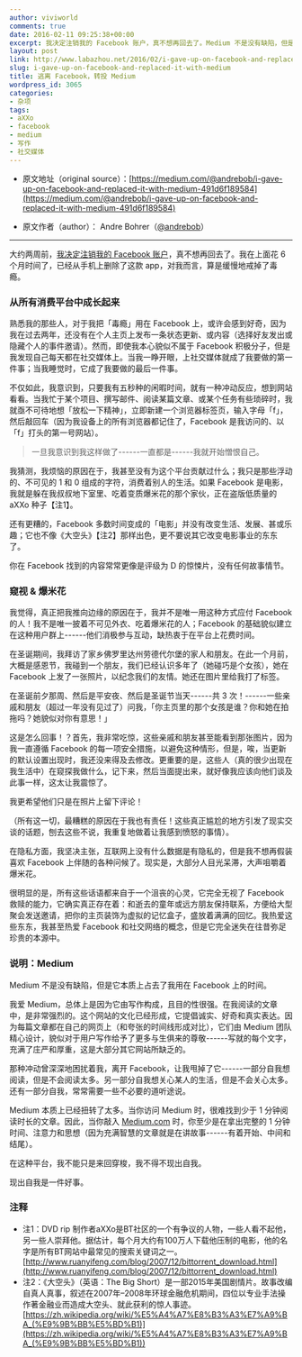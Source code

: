 ```yaml
---
author: viviworld
comments: true
date: 2016-02-11 09:25:38+00:00
excerpt: 我决定注销我的 Facebook 账户，真不想再回去了。Medium 不是没有缺陷，但是它本质上占去了我用在 Facebook 上的时间。我爱 Medium，总体上是因为它由写作构成，且目的性很强。
layout: post
link: http://www.labazhou.net/2016/02/i-gave-up-on-facebook-and-replaced-it-with-medium/
slug: i-gave-up-on-facebook-and-replaced-it-with-medium
title: 逃离 Facebook，转投 Medium
wordpress_id: 3065
categories:
- 杂项
tags:
- aXXo
- facebook
- medium
- 写作
- 社交媒体
---
```



	
  * 原文地址（original source）：[https://medium.com/@andrebob/i-gave-up-on-facebook-and-replaced-it-with-medium-491d6f189584](https://medium.com/@andrebob/i-gave-up-on-facebook-and-replaced-it-with-medium-491d6f189584)

	
  * 原文作者（author）： Andre Bohrer（[@andrebob](https://twitter.com/andrebob)）





* * *



大约两周前，[我决定注销我的 Facebook 账户](http://www.labazhou.net/2014/08/i-quit-liking-things-on-facebook/)，真不想再回去了。我在上面花 6 个月时间了，已经从手机上删除了这款 app，对我而言，算是缓慢地戒掉了毒瘾。


### 从所有消费平台中成长起来


熟悉我的那些人，对于我把「毒瘾」用在 Facebook 上，或许会感到好奇，因为我在过去两年，还没有在个人主页上发布一条状态更新、或内容（选择好友发出或隐藏个人的事件邀请）。然而，即使我本心貌似不属于 Facebook 积极分子，但是我发现自己每天都在社交媒体上。当我一睁开眼，上社交媒体就成了我要做的第一件事；当我睡觉时，它成了我要做的最后一件事。

不仅如此，我意识到，只要我有五秒种的闲暇时间，就有一种冲动反应，想到网站看看。当我忙于某个项目、撰写邮件、阅读某篇文章、或某个任务有些琐碎时，我就亟不可待地想「放松一下精神」，立即新建一个浏览器标签页，输入字母「f」，然后敲回车（因为我设备上的所有浏览器都记住了，Facebook 是我访问的、以「f」打头的第一号网站）。


<blockquote>一旦我意识到我这样做了------一直都是------我就开始憎恨自己。</blockquote>


我猜测，我烦恼的原因在于，我甚至没有为这个平台贡献过什么；我只是那些浮动的、不可见的 1 和 0 组成的字符，消费着别人的生活。如果 Facebook 是电影，我就是躲在我叔叔地下室里、吃着变质爆米花的那个家伙，正在盗版低质量的 aXXo 种子【注1】。

还有更糟的，Facebook 多数时间变成的「电影」并没有改变生活、发展、甚或乐趣；它也不像《大空头》【注2】那样出色，更不要说其它改变电影事业的东东了。

你在 Facebook 找到的内容常常更像是评级为 D 的惊悚片，没有任何故事情节。


### 窥视 & 爆米花


我觉得，真正把我推向边缘的原因在于，我并不是唯一用这种方式应付 Facebook 的人！我不是唯一披着不可见外衣、吃着爆米花的人；Facebook 的基础貌似建立在这种用户群上------他们消极参与互动，缺热衷于在平台上花费时间。

在圣诞期间，我拜访了家乡佛罗里达州劳德代尔堡的家人和朋友。在此一个月前，大概是感恩节，我碰到一个朋友，我们已经认识多年了（她碰巧是个女孩），她在 Facebook 上发了一张照片，以纪念我们的友情。她还在图片里给我打了标签。

在圣诞前夕那周、然后是平安夜、然后是圣诞节当天------共 3 次！------一些亲戚和朋友（超过一年没有见过了）问我，「你主页里的那个女孩是谁？你和她在拍拖吗？她貌似对你有意思！」

这是怎么回事！？首先，我非常吃惊，这些亲戚和朋友甚至能看到那张图片，因为我一直遵循 Facebook 的每一项安全措施，以避免这种情形，但是，唉，当更新的默认设置出现时，我还没来得及去修改。更重要的是，这些人（真的很少出现在我生活中）在窥探我做什么，记下来，然后当面提出来，就好像我应该向他们谈及此事一样，这太让我震惊了。

我更希望他们只是在照片上留下评论！

（所有这一切，最糟糕的原因在于我也有责任！这些真正尴尬的地方引发了现实交谈的话题，刨去这些不说，我重复地做着让我感到愤怒的事情）。

在隐私方面，我坚决主张，互联网上没有什么数据是有隐私的，但是我不想再假装喜欢 Facebook 上伴随的各种问候了。现实是，大部分人目光呆滞，大声咀嚼着爆米花。

很明显的是，所有这些话语都来自于一个沮丧的心灵，它完全无视了 Facebook 救赎的能力，它确实真正存在着：和逝去的童年或远方朋友保持联系，方便给大型聚会发送邀请，把你的主页装饰为虚拟的记忆盒子，盛放着满满的回忆。我热爱这些东东，我甚至热爱 Facebook 和社交网络的概念，但是它完全迷失在往昔弥足珍贵的本源中。


### 说明：Medium


Medium 不是没有缺陷，但是它本质上占去了我用在 Facebook 上的时间。

我爱 Medium，总体上是因为它由写作构成，且目的性很强。在我阅读的文章中，是非常强烈的。这个网站的文化已经形成，它提倡诚实、好奇和真实表达。因为每篇文章都在自己的网页上（和夸张的时间线形成对比），它们由 Medium 团队精心设计，貌似对于用户写作给予了更多与生俱来的尊敬------写就的每个文字，充满了庄严和厚重，这是大部分其它网站所缺乏的。

那种冲动曾深深地困扰着我，离开 Facebook，让我甩掉了它------一部分自我想阅读，但是不会阅读太多。另一部分自我想关心某人的生活，但是不会关心太多。还有一部分自我，常常需要一些不必要的道听途说。

Medium 本质上已经扭转了太多。当你访问 Medium 时，很难找到少于 1 分钟阅读时长的文章。因此，当你敲入 [Medium.com](http://medium.com/) 时，你至少是在拿出完整的 1 分钟时间、注意力和思想（因为充满智慧的文章就是在讲故事------有着开始、中间和结尾）。

在这种平台，我不能只是来回穿梭，我不得不现出自我。

现出自我是一件好事。


### 注释

* 注1：DVD rip 制作者aXXo是BT社区的一个有争议的人物，一些人看不起他，另一些人崇拜他。据估计，每个月大约有100万人下载他压制的电影，他的名字是所有BT网站中最常见的搜索关键词之一。[http://www.ruanyifeng.com/blog/2007/12/bittorrent_download.html](http://www.ruanyifeng.com/blog/2007/12/bittorrent_download.html) 
* 注2：《大空头》（英语：The Big Short）是一部2015年美国剧情片。故事改编自真人真事，叙述在2007年–2008年环球金融危机期间，四位以专业手法操作著金融业而造成大空头、就此获利的惊人事迹。[https://zh.wikipedia.org/wiki/%E5%A4%A7%E8%B3%A3%E7%A9%BA_(%E9%9B%BB%E5%BD%B1)](https://zh.wikipedia.org/wiki/%E5%A4%A7%E8%B3%A3%E7%A9%BA_(%E9%9B%BB%E5%BD%B1)) 
